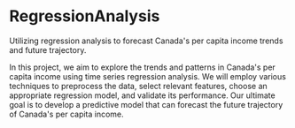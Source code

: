 # RegressionAnalysis
Utilizing regression analysis to forecast Canada's per capita income trends and future trajectory.

In this project, we aim to explore the trends and patterns in Canada's per capita income using time series regression analysis. We will employ various techniques to preprocess the data, select relevant features, choose an appropriate regression model, and validate its performance. Our ultimate goal is to develop a predictive model that can forecast the future trajectory of Canada's per capita income.
